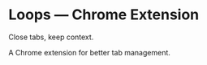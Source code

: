 # Loops — Chrome Extension

Close tabs, keep context.

A Chrome extension for better tab management.